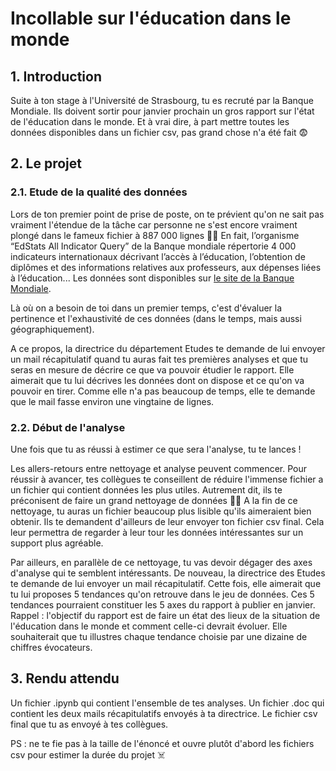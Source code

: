 # Incollable sur l'éducation dans le monde

## 1. Introduction
Suite à ton stage à l'Université de Strasbourg, tu es recruté par la Banque Mondiale. Ils doivent sortir pour janvier prochain un gros rapport sur l'état de l'éducation dans le monde. Et à vrai dire, à part mettre toutes les données disponibles dans un fichier csv, pas grand chose n'a été fait 😨

## 2. Le projet

### 2.1. Etude de la qualité des données
Lors de ton premier point de prise de poste, on te prévient qu'on ne sait pas vraiment l'étendue de la tâche car personne ne s'est encore vraiment plongé dans le fameux fichier à 887 000 lignes 💩💩 En fait, l’organisme “EdStats All Indicator Query” de la Banque mondiale répertorie 4 000 indicateurs internationaux décrivant l’accès à l’éducation, l’obtention de diplômes et des informations relatives aux professeurs, aux dépenses liées à l’éducation... Les données sont disponibles sur [le site de la Banque Mondiale](https://datacatalog.worldbank.org/dataset/education-statistics).

Là où on a besoin de toi dans un premier temps, c'est d'évaluer la pertinence et l'exhaustivité de ces données (dans le temps, mais aussi géographiquement). 

A ce propos, la directrice du département Etudes te demande de lui envoyer un mail récapitulatif quand tu auras fait tes premières analyses et que tu seras en mesure de décrire ce que va pouvoir étudier le rapport. Elle aimerait que tu lui décrives les données dont on dispose et ce qu'on va pouvoir en tirer. Comme elle n'a pas beaucoup de temps, elle te demande que le mail fasse environ une vingtaine de lignes.

### 2.2. Début de l'analyse
Une fois que tu as réussi à estimer ce que sera l'analyse, tu te lances ! 

Les allers-retours entre nettoyage et analyse peuvent commencer. Pour réussir à avancer, tes collègues te conseillent de réduire l'immense fichier a un fichier qui contient données les plus utiles. Autrement dit, ils te préconisent de faire un grand nettoyage de données 🧽🧽 A la fin de ce nettoyage, tu auras un fichier beaucoup plus lisible qu'ils aimeraient bien obtenir. Ils te demandent d'ailleurs de leur envoyer ton fichier csv final. Cela leur permettra de regarder à leur tour les données intéressantes sur un support plus agréable.

Par ailleurs, en parallèle de ce nettoyage, tu vas devoir dégager des axes d'analyse qui te semblent intéressants. 
De nouveau, la directrice des Etudes te demande de lui envoyer un mail récapitulatif. Cette fois, elle aimerait que tu lui proposes 5 tendances qu'on retrouve dans le jeu de données. Ces 5 tendances pourraient constituer les 5 axes du rapport à publier en janvier. Rappel : l'objectif du rapport est de faire un état des lieux de la situation de l'éducation dans le monde et comment celle-ci devrait évoluer. Elle souhaiterait que tu illustres chaque tendance choisie par une dizaine de chiffres évocateurs.


## 3. Rendu attendu
Un fichier .ipynb qui contient l'ensemble de tes analyses.
Un fichier .doc qui contient les deux mails récapitulatifs envoyés à ta directrice.
Le fichier csv final que tu as envoyé à tes collègues.

PS : ne te fie pas à la taille de l'énoncé et ouvre plutôt d'abord les fichiers csv pour estimer la durée du projet ☠️

